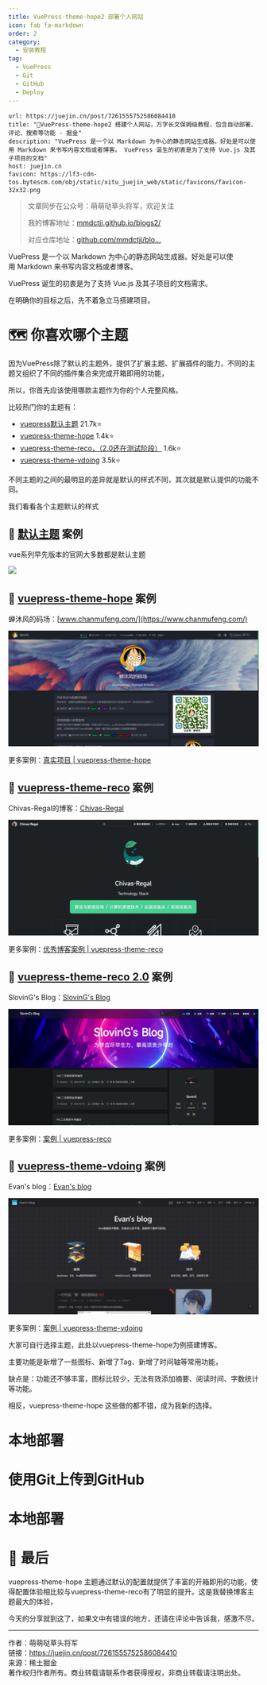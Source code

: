 ```yaml
---
title: VuePress-theme-hope2 部署个人网站
icon: fab fa-markdown
order: 2
category:
  - 安装教程
tag:
  - VuePress
  - Git
  - GitHub
  - Deploy
---
```


```cardlink
url: https://juejin.cn/post/7261555752586084410
title: "🚀VuePress-theme-hope2 搭建个人网站，万字长文保姆级教程，包含自动部署、评论、搜索等功能 - 掘金"
description: "VuePress 是一个以 Markdown 为中心的静态网站生成器。好处是可以使用 Markdown 来书写内容文档或者博客。 VuePress 诞生的初衷是为了支持 Vue.js 及其子项目的文档"
host: juejin.cn
favicon: https://lf3-cdn-tos.bytescm.com/obj/static/xitu_juejin_web/static/favicons/favicon-32x32.png
```
  

> 文章同步在公众号：萌萌哒草头将军，欢迎关注
> 
> 我的博客地址：[mmdctjj.github.io/blogs2/](https://link.juejin.cn?target=https%3A%2F%2Fmmdctjj.github.io%2Fblogs2%2F "https://mmdctjj.github.io/blogs2/")
> 
> 对应仓库地址：[github.com/mmdctjj/blo…](https://link.juejin.cn?target=https%3A%2F%2Fgithub.com%2Fmmdctjj%2Fblogs2 "https://github.com/mmdctjj/blogs2")

VuePress 是一个以 Markdown 为中心的静态网站生成器。好处是可以使用 Markdown 来书写内容文档或者博客。

VuePress 诞生的初衷是为了支持 Vue.js 及其子项目的文档需求。

在明确你的目标之后，先不着急立马搭建项目。

# 🗺️ 你喜欢哪个主题

因为VuePress除了默认的主题外，提供了扩展主题、扩展插件的能力，不同的主题又组织了不同的插件集合来完成开箱即用的功能，

所以，你首先应该使用哪款主题作为你的个人完整风格。

比较热门你的主题有：

- [vuepress默认主题](https://link.juejin.cn?target=https%3A%2F%2Fgithub.com%2Fvuejs%2Fvuepress "https://github.com/vuejs/vuepress") 21.7k⭐
- [vuepress-theme-hope](https://link.juejin.cn?target=https%3A%2F%2Fgithub.com%2Fvuepress-theme-hope%2Fvuepress-theme-hope "https://github.com/vuepress-theme-hope/vuepress-theme-hope") 1.4k⭐
- [vuepress-theme-reco，（2.0还在测试阶段）](https://link.juejin.cn?target=https%3A%2F%2Fgithub.com%2Fvuepress-reco%2Fvuepress-theme-reco-1.x "https://github.com/vuepress-reco/vuepress-theme-reco-1.x") 1.6k⭐
- [vuepress-theme-vdoing](https://link.juejin.cn?target=https%3A%2F%2Fgithub.com%2Fxugaoyi%2Fvuepress-theme-vdoing "https://github.com/xugaoyi/vuepress-theme-vdoing") 3.5k⭐

不同主题的之间的最明显的差异就是默认的样式不同，其次就是默认提供的功能不同。

我们看看各个主题默认的样式

## 🚀 [默认主题](https://vuepress.vuejs.org/) 案例

vue系列早先版本的官网大多数都是默认主题

![](7805ce56c9ab4c47a392f782f3f0a509~tplv-k3u1fbpfcp-zoom-in-crop-mark_1512_0_0_0.webp)

## 🚀 [vuepress-theme-hope](https://theme-hope.vuejs.press/) 案例 

蝉沐风的码场：[www.chanmufeng.com/](https://www.chanmufeng.com/)

![](/assets/VuePress-theme-hope2-deploy/aa13444c25f46fc1028f935fab84932c_MD5.jpeg)

更多案例：[真实项目 | vuepress-theme-hope](https://theme-hope.vuejs.press/zh/demo/projects.html#%E4%BD%BF%E7%94%A8-vuepress-theme-hope-%E7%9A%84%E6%96%87%E6%A1%A3)

## 🚀 [vuepress-theme-reco](http://v1.vuepress-reco.recoluan.com/) 案例 

Chivas-Regal的博客：[Chivas-Regal](https://tech.chivas-regal.top/)

![](/assets/VuePress-theme-hope2-deploy/5f5f76ddcbbddc12e11ec888c99f06d3_MD5.jpeg)

更多案例：[优秀博客案例 | vuepress-theme-reco](http://v1.vuepress-reco.recoluan.com/views/other/theme-example.html)

## 🚀 [vuepress-theme-reco 2.0](https://vuepress-theme-reco.recoluan.com/) 案例 

 SlovinG's Blog：[SlovinG's Blog](https://sloving.top/)

![](/assets/VuePress-theme-hope2-deploy/a4fc5d567fcf3f8ef1c439f05e75aa30_MD5.jpeg)

更多案例：[案例 | vuepress-reco](https://vuepress-theme-reco.recoluan.com/docs/others/examples.html)

## 🚀 [vuepress-theme-vdoing](https://doc.xugaoyi.com/) 案例 

Evan's blog：[Evan's blog](https://xugaoyi.com/)

![](/assets/VuePress-theme-hope2-deploy/6f1884a664145f9a4a2117cd5271943d_MD5.jpeg)

更多案例：[案例 | vuepress-theme-vdoing](https://doc.xugaoyi.com/pages/5d571c/#%E7%89%B9%E5%88%AB%E7%94%A8%E6%88%B7)

大家可自行选择主题，此处以vuepress-theme-hope为例搭建博客。

主要功能是新增了一些图标、新增了Tag、新增了时间轴等常用功能，

缺点是：功能还不够丰富，图标比较少，无法有效添加摘要、阅读时间、字数统计等功能。

相反，vuepress-theme-hope 这些做的都不错，成为我新的选择。

# 本地部署

<!-- @include: VuePress-theme-hope2-Local-deploy -->

# 使用Git上传到GitHub

<!-- @include: Use-Git-to-Submit-Local-Code-to-GitHub -->

# 本地部署

<!-- @include: VuePress-theme-hope2-GitHub-deploy -->


# 🎉 最后

vuepress-theme-hope 主题通过默认的配置就提供了丰富的开箱即用的功能，使得配置体验相比较与vuepress-theme-reco有了明显的提升。这是我替换博客主题最大的体验，

今天的分享就到这了，如果文中有错误的地方，还请在评论中告诉我，感激不尽。

---

作者：萌萌哒草头将军  
链接：https://juejin.cn/post/7261555752586084410  
来源：稀土掘金  
著作权归作者所有。商业转载请联系作者获得授权，非商业转载请注明出处。